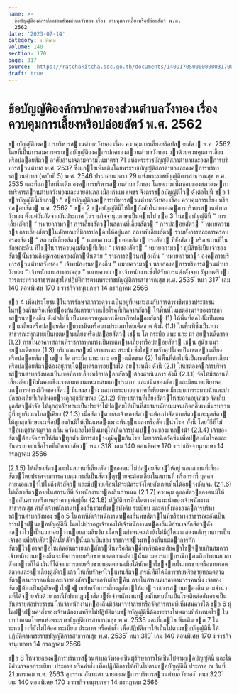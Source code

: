 ```yaml
---
name: >-
  ข้อบัญญัติองค์กรปกครองส่วนตำบลวังทอง เรื่อง ควบคุมการเลี้ยงหรือปล่อยสัตว์ พ.ศ.
  2562
date: '2023-07-14'
category: ง พิเศษ
volume: 140
section: 170
page: 317
source: 'https://ratchakitcha.soc.go.th/documents/140D170S0000000031700.pdf'
draft: true
---
```


# ข้อบัญญัติองค์กรปกครองส่วนตำบลวังทอง เรื่อง ควบคุมการเลี้ยงหรือปล่อยสัตว์ พ.ศ. 2562

ขอบัญญัติองคการบริหารสวนตําบลวังทอง เรื่อง ควบคุมการเลี้ยงหรือปลอยสัตว พ.ศ. 2562 โดยที่เป็นการสมควรตราขอบัญญัติองคกรปกครองสวนตําบลวังทอง วาด้วยควบคุมการเลี้ยง หรือปลอยสัตว อาศัยอํานาจตามความในมาตรา 71 แห่งพระราชบัญญัติสภาตําบลและองคการบริหารสวนตําบล พ.ศ. 2537 ซึ่งแกไขเพิ่มเติมโดยพระราชบัญญัติสภาตําบลและองคการบริหารสวนตําบล (ฉบับที่ 5) พ.ศ. 2546 ประกอบมาตรา 29 แห่งพระราชบัญญัติการสาธารณสุข พ.ศ. 2535 และที่แกไขเพิ่มเติม องคการบริหารสวนตําบลวังทอง โดยความเห็นชอบของสภาองคการบริหารสวนตําบลวังทองและนายอําเภอ เมืองกําแพงเพชร จึงตราขอบัญญัติไว ดังต่อไปนี้ ขอ 1 ขอบัญญัตินี้เรียกวา “ ขอบัญญัติองคการบริหารสวนตําบลวังทอง เรื่อง ควบคุมการเลี้ยง หรือปลอยสัตว พ.ศ. 2562 ” ขอ 2 ขอบัญญัตินี้ให้ใชบังคับในเขตองคการบริหารสวนตําบลวังทอง ตั้งแต่วันถัดจากวันประกาศ ในราชกิจจานุเบกษาเป็นตนไป ขอ 3 ในขอบัญญัตินี้ “ การเลี้ยงสัตว ” หมายความวา การเลี้ยงสัตวในสถานที่เลี้ยงสัตว “ การปลอยสัตว ” หมายความวา การเลี้ยงสัตวในลักษณะที่มีการปลอยให้อยู่นอก สถานที่เลี้ยงสัตว รวมทั้งการสละการครอบครองสัตว “ สถานที่เลี้ยงสัตว ” หมายความวา คอกสัตว กรงสัตว ที่ขังสัตว หรือสถานที่ในลักษณะอื่น ที่ใชในการควบคุมสัตวที่เลี้ยง “ เจ้าของสัตว ” หมายความวา ผู้มีสิทธิเป็นเจ้าของสัตวนั้นรวมถึงผู้ครอบครองสัตวนั้นด้วย “ ราชการสวนทองถิ่น ” หมายความวา องคการบริหารสวนตําบลวังทอง “ เจ้าพนักงานทองถิ่น ” หมายความวา นายกองคการบริหารสวนตําบลวังทอง “ เจ้าพนักงานสาธารณสุข ” หมายความวา เจ้าพนักงานซึ่งได้รับการแต่งตั้งจาก รัฐมนตรีวาการกระทรวงสาธารณสุขให้ปฏิบัติการตามพระราชบัญญัติการสาธารณสุข พ.ศ. 2535 ้ หนา 317 ่ เลม 140 ตอนพิเศษ 170 ง ราชกิจจานุเบกษา 14 กรกฎาคม 2566

ขอ 4 เพื่อประโยชนในการรักษาสภาวะความเป็นอยู่ที่เหมาะสมกับการดํารงชีพของประชาชน ในทองถิ่นหรือเพื่อปองกันอันตรายจากเชื้อโรคที่เกิดจากสัตว ให้พื้นที่ในเขตอํานาจของราชการสวนทองถิ่น ดังต่อไปนี้ เป็นเขตควบคุมการเลี้ยงหรือปลอยสัตว (1) ให้พื้นที่ต่อไปนี้เป็นเขตหามเลี้ยงหรือปลอยสัตวบางชนิดหรือบางประเภทโดยเด็ดขาด ดังนี้ (1.1) ในพื้นที่ซึ่งเป็นทางสาธารณะทุกสายเป็นเขตหามเลี้ยงหรือปลอยสัตว เชน โค กระบือ แพะ แกะ ม้า อยางเด็ดขาด (1.2) ภายในอาคารสถานที่ราชการทุกแห่งเป็นเขตหามเลี้ยงหรือปลอยสัตว เชน สุนัข แมว อยางเด็ดขาด (1.3) บริเวณแหลงน้ําสาธารณะ สระน้ํา ซึ่งใชสําหรับอุปโภคเป็นเขตหามเลี้ยง หรือปลอยสัตว เชน โค กระบือ แพะ แกะ อยางเด็ดขาด (2) ให้พื้นที่ต่อไปนี้เป็นเขตที่การเลี้ยงหรือปลอยสัตวต้องอยู่ภายใตมาตรการอยางใด อยางหนึ่ง ดังนี้ (2.1) ให้เขตองคการบริหารสวนตําบลวังทองเป็นเขตที่การเลี้ยงหรือปลอยสัตว ต้องดําเนินการ ดังนี้ (2.1.1) จัดให้มีสถานที่เลี้ยงสัตวที่มั่นคงแข็งแรงตามความเหมาะสมแกประเภท และชนิดของสัตวและมีขนาดเพียงพอแกการดํารงชีวิตของสัตว มีแสงสวาง และการระบายอากาศที่เพียงพอ มีระบบการระบายน้ําและบําบัดของเสียที่เกิดขึ้นอยางถูกสุขลักษณะ (2.1.2) รักษาสถานที่เลี้ยงสัตวให้สะอาดอยู่เสมอ จัดเก็บมูลสัตวกําจัด ให้ถูกสุขลักษณะเป็นประจําไม่ปลอยให้เป็นที่สะสมหมักหมมจนเกิดกลิ่นเหม็นรบกวนผู้ที่อยู่บริเวณใกลเคียง (2.1.3) เมื่อสัตวตายลงเจ้าของสัตวจะต้องกําจัดซากสัตวและมูลสัตว ให้ถูกสุขลักษณะเพื่อปองกันมิให้เป็นแหลงเพาะพันธุแมลงหรือสัตวนําโรค ทั้งนี้ โดยวิธีที่ไม่กอเหตุรําคาญจาก กลิ่น ควันและไม่เป็นเหตุให้เกิดการปนเปอนของแหลงน้ํา (2.1.4) เจ้าของสัตวต้องจัดการให้สัตวทุกตัว มีการสรางภูมิคุมกันโรค โดยการฉีดวัคซีนเพื่อปองกันโรคและอันตรายจากเชื้อโรคที่เกิดจากสัตว ้ หนา 318 ่ เลม 140 ตอนพิเศษ 170 ง ราชกิจจานุเบกษา 14 กรกฎาคม 2566

(2.1.5) ให้เลี้ยงสัตวภายในสถานที่เลี้ยงสัตวของตน ไม่ปลอยสัตวให้อยู่ นอกสถานที่เลี้ยงสัตวโดยปราศจากการควบคุม กรณีเป็นสัตวดุรายจะต้องเลี้ยงในสถานที่ หรือกรงที่ บุคคลภายนอกเขาไปไม่ถึงตัวสัตว และมีปายเตือนให้ระมัดระวังโดยสังเกตเห็นได้อยางชัดเจน (2.1.6) ไม่เลี้ยงสัตวภายในสถานที่ที่เจ้าพนักงานทองถิ่นกําหนด (2.1.7) ควบคุม ดูแลสัตวของตนมิให้กออันตรายหรือเหตุรําคาญต่อผู้อื่น (2.1.8) ปฏิบัติการอื่นใดตามคําแนะนําของเจ้าพนักงานสาธารณสุข คําสั่งเจ้าพนักงานทองถิ่นรวมทั้งขอบังคับ ระเบียบ และคําสั่งขององคการบริหารสวนตําบลวังทอง ขอ 5 ในกรณีที่เจ้าพนักงานทองถิ่นพบสัตวในที่หรือทางสาธารณะอันเป็นการฝาฝนขอบัญญัตินี้ โดยไม่ปรากฏเจ้าของให้เจ้าพนักงานทองถิ่นมีอํานาจกักสัตวดังกลาวไวเป็นเวลาอยางนอยสามสิบวัน เมื่อพนกําหนดแล้วยังไม่มีผู้ใดมาแสดงหลักฐานการเป็นเจ้าของเพื่อรับสัตวคืนให้สัตวนั้นตกเป็นของ ราชการสวนทองถิ่นแต่ถาการกักสัตวไวอาจกอให้เกิดอันตรายแกสัตวนั้นหรือสัตวอื่นหรือต้องเสียคาใชจายเกินสมควร เจ้าพนักงานทองถิ่นจะจัดการขายหรือขายทอดตลาดสัตวนั้นตามควรแกกรณีกอนถึงกําหนดเวลาดังกลาวก็ได้ เงินที่ได้จากการขายหรือขายทอดตลาดเมื่อได้หักคาใชจายในการขายหรือขายทอดตลาดและคาเลี้ยงดูสัตวแล้ว ให้เก็บรักษาไวแทนสัตว กรณีที่มิได้มีการขายหรือขายทอดตลาดสัตวตามวรรคหนึ่งและเจ้าของสัตวมาขอรับสัตวคืน ภายในกําหนดเวลาตามวรรคหนึ่ง เจ้าของสัตวต้องเป็นผู้เสียคาใชจายสําหรับการเลี้ยงดูสัตวให้แก ราชการสวนทองถิ่น ตามจํานวนที่ได้จายจริงด้วย กรณีที่ปรากฏวาสัตวที่เจ้าพนักงานทองถิ่นพบนั้นเป็นโรคติดต่ออันอาจเป็นอันตรายต่อประชาชน ให้เจ้าพนักงานทองถิ่นมีอํานาจทําลายหรือจัดการตามที่เห็นสมควรได้ ขอ 6 ผู้ใดฝาฝนคําสั่งของเจ้าพนักงานหรือไม่ปฏิบัติตามขอบัญญัตินี้ต้องระวางโทษตามที่กําหนดไว ในบทกําหนดโทษแห่งพระราชบัญญัติการสาธารณสุข พ.ศ. 2535 และที่แกไขเพิ่มเติม ขอ 7 ในระหวางที่ยังไม่ได้ออกระเบียบ ประกาศ หรือคําสั่ง เพื่อปฏิบัติการให้เป็นไปตามขอบัญญัตินี้ ให้ปฏิบัติตามพระราชบัญญัติการสาธารณสุข พ.ศ. 2535 ้ หนา 319 ่ เลม 140 ตอนพิเศษ 170 ง ราชกิจจานุเบกษา 14 กรกฎาคม 2566

ขอ 8 ให้นายกองคการบริหารสวนตําบลวังทองเป็นผู้รักษาการให้เป็นไปตามขอบัญญัตินี้ และให้มีอํานาจออกระเบียบ ประกาศ หรือคําสั่ง เพื่อปฏิบัติการให้เป็นไปตามขอบัญญัตินี้ ประกาศ ณ วันที่ 21 มกราคม พ.ศ. 2563 สุบรรณ อันทะสา นายกองคการบริหารสวนตําบลวังทอง ้ หนา 320 ่ เลม 140 ตอนพิเศษ 170 ง ราชกิจจานุเบกษา 14 กรกฎาคม 2566
